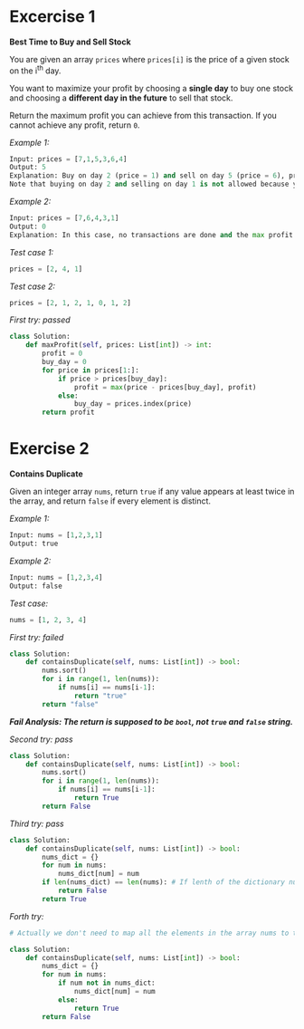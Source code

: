 # Excercise 1 

**Best Time to Buy and Sell Stock**

You are given an array `prices` where `prices[i]` is the price of a given stock on the i<sup>th</sup> day.

You want to maximize your profit by choosing a **single day** to buy one stock and choosing a **different day in the future** to sell that stock.

Return the maximum profit you can achieve from this transaction. If you cannot achieve any profit, return `0`.

_Example 1:_
```py
Input: prices = [7,1,5,3,6,4]
Output: 5
Explanation: Buy on day 2 (price = 1) and sell on day 5 (price = 6), profit = 6-1 = 5.
Note that buying on day 2 and selling on day 1 is not allowed because you must buy before you sell.
```

_Example 2:_
```py
Input: prices = [7,6,4,3,1]
Output: 0
Explanation: In this case, no transactions are done and the max profit = 0.
```

_Test case 1:_
```py
prices = [2, 4, 1]
```

_Test case 2:_
```py
prices = [2, 1, 2, 1, 0, 1, 2]
```

_First try: passed_
```py
class Solution:
    def maxProfit(self, prices: List[int]) -> int:
        profit = 0
        buy_day = 0
        for price in prices[1:]:
            if price > prices[buy_day]:
                profit = max(price - prices[buy_day], profit)
            else:
                buy_day = prices.index(price)
        return profit
```

# Exercise 2

**Contains Duplicate**

Given an integer array `nums`, return `true` if any value appears at least twice in the array, and return `false` if every element is distinct.

_Example 1:_
```py
Input: nums = [1,2,3,1]
Output: true
```

_Example 2:_
```py
Input: nums = [1,2,3,4]
Output: false
```

_Test case:_
```py
nums = [1, 2, 3, 4]
```

_First try: failed_
```py
class Solution:
    def containsDuplicate(self, nums: List[int]) -> bool:
        nums.sort()
        for i in range(1, len(nums)):
            if nums[i] == nums[i-1]:
                return "true"
        return "false"
```

_**Fail Analysis: The return is supposed to be `bool`, not `true` and `false` string.**_

_Second try: pass_
```py
class Solution:
    def containsDuplicate(self, nums: List[int]) -> bool:
        nums.sort()
        for i in range(1, len(nums)):
            if nums[i] == nums[i-1]:
                return True
        return False
```

_Third try: pass_
```py
class Solution:
    def containsDuplicate(self, nums: List[int]) -> bool:
        nums_dict = {}
        for num in nums:
            nums_dict[num] = num
        if len(nums_dict) == len(nums): # If lenth of the dictionary num_dict is as same as the lenth of the nums array, then all the elements must be distinct.
            return False
        return True
```

_Forth try:_
```py
# Actually we don't need to map all the elements in the array nums to the dictionary nums_dict, as long as we find the element we want to add in the dictionary is already in the dictionary we can return the result.

class Solution:
    def containsDuplicate(self, nums: List[int]) -> bool:
        nums_dict = {}
        for num in nums:
            if num not in nums_dict:
                nums_dict[num] = num
            else:
                return True
        return False
```
